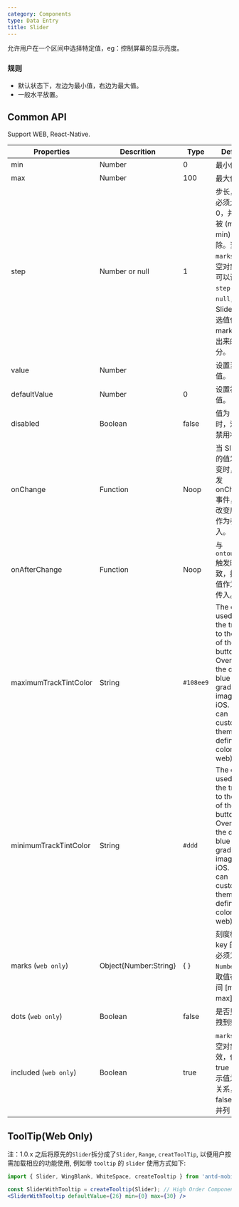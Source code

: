 ```yaml
---
category: Components
type: Data Entry
title: Slider
---
```



允许用户在一个区间中选择特定值，eg：控制屏幕的显示亮度。


### 规则
- 默认状态下，左边为最小值，右边为最大值。
- 一般水平放置。


## Common API

Support WEB, React-Native.

Properties | Descrition | Type | Default
-----------|------------|------|--------
| min    |  Number     | 0     | 最小值 |
| max    |  Number     | 100    | 最大值 |
| step    |  Number or null     | 1    | 步长，取值必须大于 0，并且可被 (max - min) 整除。当 `marks` 不为空对象时，可以设置 `step` 为 `null`，此时 Slider 的可选值仅有 marks 标出来的部分。 |
| value    |  Number  |     | 设置当前取值。 |
| defaultValue    |  Number   | 0     | 设置初始取值。|
| disabled    |  Boolean     | false    | 值为 `true` 时，滑块为禁用状态 |
| onChange    |  Function     | Noop    | 当 Slider 的值发生改变时，会触发 onChange 事件，并把改变后的值作为参数传入。 |
| onAfterChange    |  Function     | Noop    | 与 `ontouchend` 触发时机一致，把当前值作为参数传入。 |
| maximumTrackTintColor    |  String     | `#108ee9`    | The color used for the track to the right of the button. Overrides the default blue gradient image on iOS. ( Also can custom theme to define color in web) |
| minimumTrackTintColor    |  String     | `#ddd`    | The color used for the track to the left of the button. Overrides the default blue gradient image on iOS. ( Also can custom theme to define color in web) |
| marks (`web only`)     |  Object{Number:String}     | { }    | 刻度标记，key 的类型必须为 `Number` 且取值在闭区间 [min, max] 内 |
| dots (`web only`)     |  Boolean     | false    | 是否只能拖拽到刻度上 |
| included (`web only`)    |  Boolean     | true    | `marks` 不为空对象时有效，值为 true 时表示值为包含关系，false 表示并列 |

## ToolTip(Web Only)

注：1.0.x 之后将原先的`Slider`拆分成了`Slider`, `Range`, `creatToolTip`, 以便用户按需加载相应的功能使用, 例如带 `tooltip` 的 `slider` 使用方式如下:

````jsx
import { Slider, WingBlank, WhiteSpace, createTooltip } from 'antd-mobile';

const SliderWithTooltip = createTooltip(Slider); // High Order Component
<SliderWithTooltip defaultValue={26} min={0} max={30} />
````
